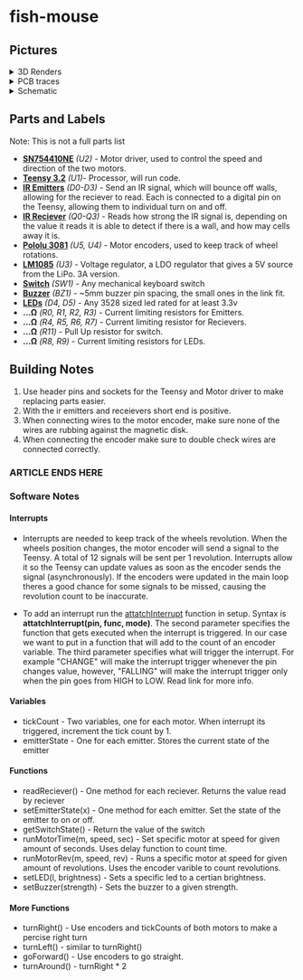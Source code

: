# fish-mouse

<h2> Pictures </h2>
<details><summary> 3D Renders </summary> 
 
![alt text](https://i.gyazo.com/6f8037a90cf6d5079d7c5b4d399169a1.png "top")
![alt text](https://i.gyazo.com/6857428b345924a1912f8933cdfc5366.png "side")
![alt text](https://i.gyazo.com/76046006bc29e7ea5711500e6e7092ed.png "front")
</details>

<details><summary> PCB traces </summary> 
  
![alt text](https://i.gyazo.com/c64162fd798aef0fdc69f54d9545e707.png "pcb traces")
</details>

<details><summary> Schematic </summary> 
  
![alt text](https://i.gyazo.com/9caa049c938e77acb3995b97b3d5b04c.png "schematic")
</details>

<h2> Parts and Labels </h2>

Note: This is not a full parts list
* [__SN754410NE__](https://www.digikey.com/product-detail/en/texas-instruments/SN754410NE/296-9911-5-ND/380180) _(U2)_ - Motor driver, used to control the speed and direction of the two motors.
* [__Teensy 3.2__](https://www.pjrc.com/teensy/teensy31.html) _(U1)_- Processor, will run code.
* [__IR Emitters__]() _(D0-D3)_ - Send an IR signal, which will bounce off walls, allowing for the reciever to read. Each is connected to a digital pin on the Teensy, allowing them to individual turn on and off.
* [__IR Reciever__]() _(Q0-Q3)_ - Reads how strong the IR signal is, depending on the value it reads it is able to detect if there is a wall, and how may cells away it is.
* [__Pololu 3081__](https://www.pololu.com/product/3081) _(U5, U4)_ - Motor encoders, used to keep track of wheel rotations.
* [__LM1085__](http://www.ti.com/product/LM1085) _(U3)_ - Voltage regulator, a LDO regulator that gives a 5V source from the LiPo. 3A version.
* [__Switch__](http://www.google.com/search?q=mechanical+keyboard+switch) _(SW1)_ - Any mechanical keyboard switch
* [__Buzzer__](https://www.amazon.com/BETAFPV-Terminals-Electronic-Continuous-12X9-5mm/dp/B073RH8TQK) _(BZ1)_ - ~5mm buzzer pin spacing, the small ones in the link fit.
* [__LEDs__](http://www.google.com/search?q=3528+smd+led) _(D4, D5)_ - Any 3528 sized led rated for at least 3.3v
* __...Ω__ _(R0, R1, R2, R3)_ - Current limiting resistors for Emitters.
* __...Ω__ _(R4, R5, R6, R7)_ - Current limiting resistor for Recievers.
* __...Ω__ _(R11)_ - Pull Up resistor for switch.
* __...Ω__ _(R8, R9)_ - Current limiting resistors for LEDs.

<h2> Building Notes </h2>

1. Use header pins and sockets for the Teensy and Motor driver to make replacing parts easier.
1. With the ir emitters and receievers short end is positive.
1. When connecting wires to the motor encoder, make sure none of the wires are rubbing against the magnetic disk.
1. When connecting the encoder make sure to double check wires are connected correctly.

### **ARTICLE ENDS HERE**

### Software Notes

#### Interrupts

* Interrupts are needed to keep track of the wheels revolution. When the wheels position changes, the motor encoder will send a signal to the Teensy. A total of 12 signals will be sent per 1 revolution. Interrupts allow it so the Teensy can update values as soon as the encoder sends the signal (asynchronously). If the encoders were updated in the main loop theres a good chance for some signals to be missed, causing the revolution count to be inaccurate.   

* To add an interrupt run the [attatchInterrupt](https://www.arduino.cc/reference/en/language/functions/external-interrupts/attachinterrupt/) function in setup. Syntax is **attatchInterrupt(pin, func, mode)**. The second parameter specifies the function that gets executed when the interrupt is triggered. In our case we want to put in a function that will add to the count of an encoder variable. The third parameter specifies what will trigger the interrupt. For example "CHANGE" will make the interrupt trigger whenever the pin changes value, however, "FALLING" will make the interrupt trigger only when the pin goes from HIGH to LOW. Read link for more info.

#### Variables

* tickCount - Two variables, one for each motor. When interrupt its triggered, increment the tick count by 1.
* emitterState - One for each emitter. Stores the current state of the emitter

#### Functions

* readReciever() - One method for each reciever. Returns the value read by reciever
* setEmitterState(x) - One method for each emitter. Set the state of the emitter to on or off.
* getSwitchState() - Return the value of the switch
* runMotorTime(m, speed, sec) - Set specific motor at speed for given amount of seconds. Uses delay function to count time.
* runMotorRev(m, speed, rev) - Runs a specific motor at speed for given amount of revolutions. Uses the encoder varible to count revolutions.
* setLED(l, brightness) - Sets a specific led to a certian brightness.
* setBuzzer(strength) - Sets the buzzer to a given strength.

#### More Functions
* turnRight() - Use encoders and tickCounts of both motors to make a percise right turn
* turnLeft() - similar to turnRight()
* goForward() - Use encoders to go straight.
* turnAround() - turnRight * 2


